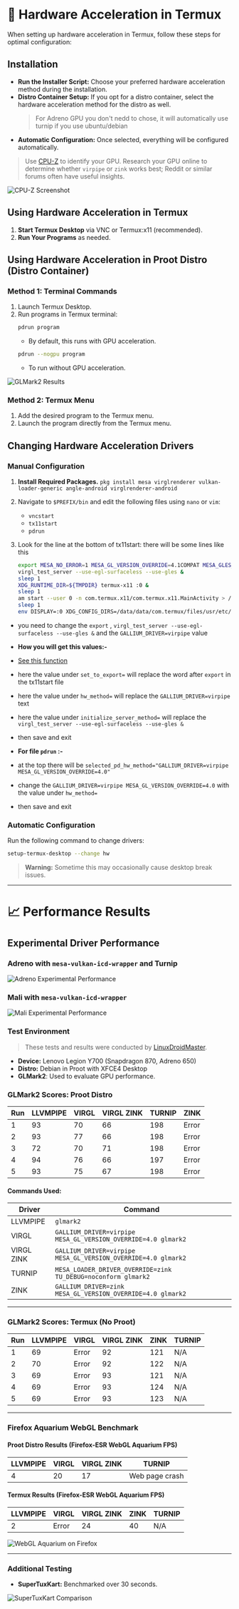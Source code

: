 # :mechanical_arm: Hardware Acceleration in Termux

When setting up hardware acceleration in Termux, follow these steps for optimal configuration:

## Installation
- **Run the Installer Script:** Choose your preferred hardware acceleration method during the installation.
- **Distro Container Setup:** If you opt for a distro container, select the hardware acceleration method for the distro as well.
  >For Adreno GPU you don't nedd to chose, it will automatically use turnip if you use ubuntu/debian 
- **Automatic Configuration:** Once selected, everything will be configured automatically.

> Use [CPU-Z](https://play.google.com/store/apps/details?id=com.cpuid.cpu_z&pcampaignid=web_share) to identify your GPU. Research your GPU online to determine whether `virpipe` or `zink` works best; Reddit or similar forums often have useful insights.

![CPU-Z Screenshot](images/cpu-z.png)

## Using Hardware Acceleration in Termux
1. **Start Termux Desktop** via VNC or Termux:x11 (recommended).
2. **Run Your Programs** as needed.

## Using Hardware Acceleration in Proot Distro (Distro Container)

### Method 1: Terminal Commands
1. Launch Termux Desktop.
2. Run programs in Termux terminal:
   ```bash
   pdrun program
   ```
   - By default, this runs with GPU acceleration.
   ```bash
   pdrun --nogpu program
   ```
   - To run without GPU acceleration.

![GLMark2 Results](images/pdrun-glmark2.png)

### Method 2: Termux Menu
1. Add the desired program to the Termux menu.
2. Launch the program directly from the Termux menu.

## Changing Hardware Acceleration Drivers

### Manual Configuration
1. **Install Required Packages.**
`pkg install mesa virglrenderer vulkan-loader-generic angle-android virglrenderer-android`
2. Navigate to `$PREFIX/bin` and edit the following files using `nano` or `vim`:
   - `vncstart`
   - `tx11start`
   - `pdrun`
3. Look for the line at the bottom of tx11start:
   there will be some lines like this 

   ```bash
   export MESA_NO_ERROR=1 MESA_GL_VERSION_OVERRIDE=4.1COMPAT MESA_GLES_VERSION_OVERRIDE=3.2 MESA_GLSL_VERSION_OVERRIDE=410 LIBGL_DRI3_DISABLE=1 EPOXY_USE_ANGLE=1 LD_LIBRARY_PATH=/data/data/com.termux/files/usr/opt/angle-android/vulkan               
   virgl_test_server --use-egl-surfaceless --use-gles &
   sleep 1                                   
   XDG_RUNTIME_DIR=${TMPDIR} termux-x11 :0 &         
   sleep 1                                           
   am start --user 0 -n com.termux.x11/com.termux.x11.MainActivity > /dev/null 2>&1 &                  
   sleep 1                                    
   env DISPLAY=:0 XDG_CONFIG_DIRS=/data/data/com.termux/files/usr/etc/xdg VK_ICD_FILENAMES=/data/data/com.termux/files/usr/share/vulkan/icd.d/wrapper_icd.aarch64.json MESA_VK_WSI_PRESENT_MODE=mailbox MESA_VK_WSI_DEBUG=blit MESA_SHADER_CACHE=512MB MESA_SHADER_CACHE_DISABLE=false vblank_mode=0 GALLIUM_DRIVER=virpipe dbus-launch --exit-with-session xfce4-session > /dev/null 2>&1 &
   ```

- you need to change the `export` , `virgl_test_server --use-egl-surfaceless --use-gles &` and the `GALLIUM_DRIVER=virpipe` value

- **How you will get this values:-**
- [See this function](https://github.com/sabamdarif/termux-desktop/blob/6eb295a2d31bc8f7fff018e2b6168e24a2014f24/enable-hw-acceleration#L104)
- here the value under `set_to_export=` will replace the word after `export` in the tx11start file
- here the value under `hw_method=` will replace the `GALLIUM_DRIVER=virpipe` text
- here the value under `initialize_server_method=` will replace the `virgl_test_server --use-egl-surfaceless --use-gles &`

- then save and exit

- **For file `pdrun` :-**
- at the top there will be `selected_pd_hw_method="GALLIUM_DRIVER=virpipe MESA_GL_VERSION_OVERRIDE=4.0"`
- change the `GALLIUM_DRIVER=virpipe MESA_GL_VERSION_OVERRIDE=4.0` with the value under `hw_method=`
- then save and exit

### Automatic Configuration
Run the following command to change drivers:
```bash
setup-termux-desktop --change hw
```
> **Warning:** Sometime this may occasionally cause desktop break issues.

---

# :chart_with_upwards_trend: Performance Results

## Experimental Driver Performance

### Adreno with `mesa-vulkan-icd-wrapper` and Turnip
![Adreno Experimental Performance](./images/exp-hwa-adreno.png)

### Mali with `mesa-vulkan-icd-wrapper`
![Mali Experimental Performance](./images/exp-hwa-mali.png)

### Test Environment
> These tests and results were conducted by [LinuxDroidMaster](https://github.com/LinuxDroidMaster).

- **Device:** Lenovo Legion Y700 (Snapdragon 870, Adreno 650)
- **Distro:** Debian in Proot with XFCE4 Desktop
- **GLMark2**: Used to evaluate GPU performance.

### GLMark2 Scores: Proot Distro

| Run | LLVMPIPE | VIRGL | VIRGL ZINK | TURNIP | ZINK |
|-----|----------|-------|------------|--------|------|
| 1   | 93       | 70    | 66         | 198    | Error|
| 2   | 93       | 77    | 66         | 198    | Error|
| 3   | 72       | 70    | 71         | 198    | Error|
| 4   | 94       | 76    | 66         | 197    | Error|
| 5   | 93       | 75    | 67         | 198    | Error|

#### Commands Used:

| Driver        | Command                                      |
|---------------|----------------------------------------------|
| LLVMPIPE      | `glmark2`                                   |
| VIRGL         | `GALLIUM_DRIVER=virpipe MESA_GL_VERSION_OVERRIDE=4.0 glmark2` |
| VIRGL ZINK    | `GALLIUM_DRIVER=virpipe MESA_GL_VERSION_OVERRIDE=4.0 glmark2` |
| TURNIP        | `MESA_LOADER_DRIVER_OVERRIDE=zink TU_DEBUG=noconform glmark2` |
| ZINK          | `GALLIUM_DRIVER=zink MESA_GL_VERSION_OVERRIDE=4.0 glmark2`   |

---

### GLMark2 Scores: Termux (No Proot)

| Run | LLVMPIPE | VIRGL | VIRGL ZINK | ZINK | TURNIP |
|-----|----------|-------|------------|------|--------|
| 1   | 69       | Error | 92         | 121  | N/A    |
| 2   | 70       | Error | 92         | 122  | N/A    |
| 3   | 69       | Error | 93         | 121  | N/A    |
| 4   | 69       | Error | 93         | 124  | N/A    |
| 5   | 69       | Error | 93         | 123  | N/A    |

---

### Firefox Aquarium WebGL Benchmark

#### Proot Distro Results (Firefox-ESR WebGL Aquarium FPS)
| LLVMPIPE | VIRGL | VIRGL ZINK | TURNIP        |
|----------|-------|------------|---------------|
| 4        | 20    | 17         | Web page crash|

#### Termux Results (Firefox-ESR WebGL Aquarium FPS)
| LLVMPIPE | VIRGL | VIRGL ZINK | ZINK | TURNIP |
|----------|-------|------------|------|--------|
| 2        | Error | 24         | 40   | N/A    |

![WebGL Aquarium on Firefox](./images/webglaquarium.png)

---

### Additional Testing
- **SuperTuxKart:** Benchmarked over 30 seconds.

![SuperTuxKart Comparison](./images/supertuxkart_comparison.png)